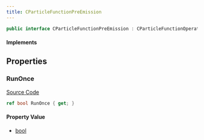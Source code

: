 ```yaml
---
title: CParticleFunctionPreEmission
---
```


```csharp
public interface CParticleFunctionPreEmission : CParticleFunctionOperator, CParticleFunction, ISchemaClass<CParticleFunction>, ISchemaClass<CParticleFunctionOperator>, ISchemaClass<CParticleFunctionPreEmission>, ISchemaField, ISchemaClass, INativeHandle
```

#### Implements

## Properties

### RunOnce

[Source Code](https://github.com/swiftly-solution/swiftlys2/blob/beta/managed/src/SwiftlyS2.Generated/Schemas/Interfaces/CParticleFunctionPreEmission.cs#L16)

```csharp
ref bool RunOnce { get; }
```

#### Property Value

- [bool](https://learn.microsoft.com/dotnet/api/system.boolean)

